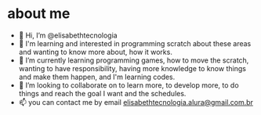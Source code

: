 # about me
- 👋 Hi, I’m @elisabethtecnologia
- 👀 I'm learning and interested in programming scratch  about these areas and wanting to know more about, how it works.
- 🌱 I’m currently learning programming games, how to move the scratch, wanting to have responsibility, having more knowledge to know things and make them happen, and I'm learning codes.
- 💞️ I’m looking to collaborate on to learn more, to develop more, to do things and reach the goal I want and the schedules.
- 📫  you can contact me by email elisabethtecnologia.alura@gmail.com.br

<!---
elisabethtecnologia/elisabethtecnologia is a ✨ special ✨ repository because its `README.md` (this file) appears on your GitHub profile.
You can click the Preview link to take a look at your changes.
--->
